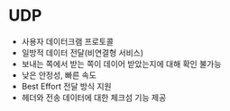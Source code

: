 # UDP
  * 사용자 데이터크램 프로토콜
  * 일방적 데이터 전달(비연결형 서비스)
  * 보내는 쪽에서 받는 쪽이 데이어 받았는지에 대해 확인 불가능
  * 낮은 안정성, 빠른 속도
  * Best Effort 전달 방식 지원
  * 헤더와 전송 데이터에 대한 체크섬 기능 제공

